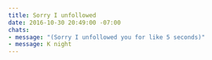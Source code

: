 ```yaml
---
title: Sorry I unfollowed
date: 2016-10-30 20:49:00 -07:00
chats:
- message: "(Sorry I unfollowed you for like 5 seconds)"
- message: K night
---
```


